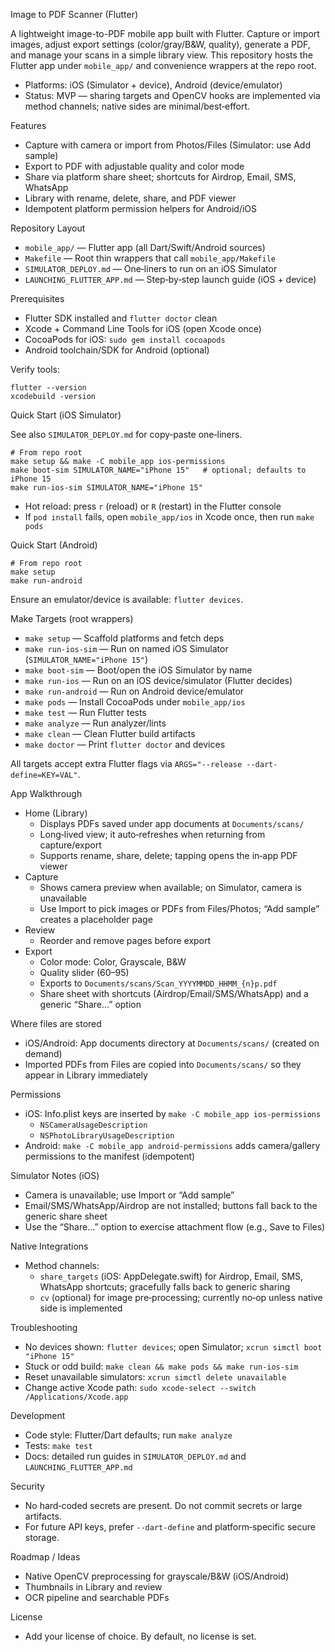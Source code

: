 Image to PDF Scanner (Flutter)

A lightweight image-to-PDF mobile app built with Flutter. Capture or import images, adjust export settings (color/gray/B&W, quality), generate a PDF, and manage your scans in a simple library view. This repository hosts the Flutter app under `mobile_app/` and convenience wrappers at the repo root.

- Platforms: iOS (Simulator + device), Android (device/emulator)
- Status: MVP — sharing targets and OpenCV hooks are implemented via method channels; native sides are minimal/best‑effort.

Features

- Capture with camera or import from Photos/Files (Simulator: use Add sample)
- Export to PDF with adjustable quality and color mode
- Share via platform share sheet; shortcuts for Airdrop, Email, SMS, WhatsApp
- Library with rename, delete, share, and PDF viewer
- Idempotent platform permission helpers for Android/iOS

Repository Layout

- `mobile_app/` — Flutter app (all Dart/Swift/Android sources)
- `Makefile` — Root thin wrappers that call `mobile_app/Makefile`
- `SIMULATOR_DEPLOY.md` — One‑liners to run on an iOS Simulator
- `LAUNCHING_FLUTTER_APP.md` — Step‑by‑step launch guide (iOS + device)

Prerequisites

- Flutter SDK installed and `flutter doctor` clean
- Xcode + Command Line Tools for iOS (open Xcode once)
- CocoaPods for iOS: `sudo gem install cocoapods`
- Android toolchain/SDK for Android (optional)

Verify tools:

```
flutter --version
xcodebuild -version
```

Quick Start (iOS Simulator)

See also `SIMULATOR_DEPLOY.md` for copy‑paste one‑liners.

```
# From repo root
make setup && make -C mobile_app ios-permissions
make boot-sim SIMULATOR_NAME="iPhone 15"   # optional; defaults to iPhone 15
make run-ios-sim SIMULATOR_NAME="iPhone 15"
```

- Hot reload: press `r` (reload) or `R` (restart) in the Flutter console
- If `pod install` fails, open `mobile_app/ios` in Xcode once, then run `make pods`

Quick Start (Android)

```
# From repo root
make setup
make run-android
```

Ensure an emulator/device is available: `flutter devices`.

Make Targets (root wrappers)

- `make setup` — Scaffold platforms and fetch deps
- `make run-ios-sim` — Run on named iOS Simulator (`SIMULATOR_NAME="iPhone 15"`)
- `make boot-sim` — Boot/open the iOS Simulator by name
- `make run-ios` — Run on an iOS device/simulator (Flutter decides)
- `make run-android` — Run on Android device/emulator
- `make pods` — Install CocoaPods under `mobile_app/ios`
- `make test` — Run Flutter tests
- `make analyze` — Run analyzer/lints
- `make clean` — Clean Flutter build artifacts
- `make doctor` — Print `flutter doctor` and devices

All targets accept extra Flutter flags via `ARGS="--release --dart-define=KEY=VAL"`.

App Walkthrough

- Home (Library)
  - Displays PDFs saved under app documents at `Documents/scans/`
  - Long‑lived view; it auto‑refreshes when returning from capture/export
  - Supports rename, share, delete; tapping opens the in‑app PDF viewer
- Capture
  - Shows camera preview when available; on Simulator, camera is unavailable
  - Use Import to pick images or PDFs from Files/Photos; “Add sample” creates a placeholder page
- Review
  - Reorder and remove pages before export
- Export
  - Color mode: Color, Grayscale, B&W
  - Quality slider (60–95)
  - Exports to `Documents/scans/Scan_YYYYMMDD_HHMM_{n}p.pdf`
  - Share sheet with shortcuts (Airdrop/Email/SMS/WhatsApp) and a generic “Share…” option

Where files are stored

- iOS/Android: App documents directory at `Documents/scans/` (created on demand)
- Imported PDFs from Files are copied into `Documents/scans/` so they appear in Library immediately

Permissions

- iOS: Info.plist keys are inserted by `make -C mobile_app ios-permissions`
  - `NSCameraUsageDescription`
  - `NSPhotoLibraryUsageDescription`
- Android: `make -C mobile_app android-permissions` adds camera/gallery permissions to the manifest (idempotent)

Simulator Notes (iOS)

- Camera is unavailable; use Import or “Add sample”
- Email/SMS/WhatsApp/Airdrop are not installed; buttons fall back to the generic share sheet
- Use the “Share…” option to exercise attachment flow (e.g., Save to Files)

Native Integrations

- Method channels:
  - `share_targets` (iOS: AppDelegate.swift) for Airdrop, Email, SMS, WhatsApp shortcuts; gracefully falls back to generic sharing
  - `cv` (optional) for image pre‑processing; currently no‑op unless native side is implemented

Troubleshooting

- No devices shown: `flutter devices`; open Simulator; `xcrun simctl boot "iPhone 15"`
- Stuck or odd build: `make clean && make pods && make run-ios-sim`
- Reset unavailable simulators: `xcrun simctl delete unavailable`
- Change active Xcode path: `sudo xcode-select --switch /Applications/Xcode.app`

Development

- Code style: Flutter/Dart defaults; run `make analyze`
- Tests: `make test`
- Docs: detailed run guides in `SIMULATOR_DEPLOY.md` and `LAUNCHING_FLUTTER_APP.md`

Security

- No hard‑coded secrets are present. Do not commit secrets or large artifacts.
- For future API keys, prefer `--dart-define` and platform‑specific secure storage.

Roadmap / Ideas

- Native OpenCV preprocessing for grayscale/B&W (iOS/Android)
- Thumbnails in Library and review
- OCR pipeline and searchable PDFs

License

- Add your license of choice. By default, no license is set.
